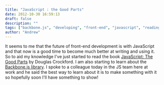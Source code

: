 ```yaml
---
title: "JavaScript : the Good Parts"
date: 2012-10-30 16:59:13
draft: false
description: ""
tags: ["backbone.js", "developing", "front-end", "javascript", "reading"]
author: "Andrew"
---
```


It seems to me that the future of front-end development is with JavaScript and that now is a good time to become much better at writing and using it. So to aid my knowledge I've just started to read the book [JavaScript: The Good Parts](http://www.amazon.com/JavaScript-Good-Parts-Douglas-Crockford/dp/0596517742) by Douglas Crockford. I am also starting to learn about the [Backbone.js library](http://http://backbonejs.org/). I spoke to a colleague today in the JS team here at work and he said the best way to learn about it is to make something with it so hopefully soon I'll have something to show!

